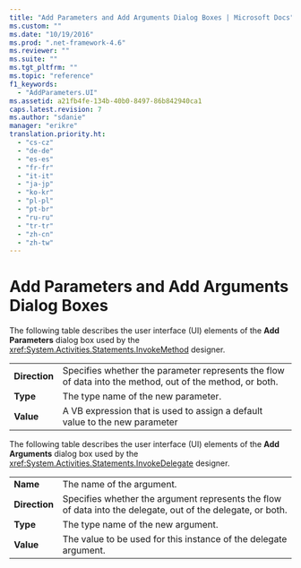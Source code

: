 ```yaml
---
title: "Add Parameters and Add Arguments Dialog Boxes | Microsoft Docs"
ms.custom: ""
ms.date: "10/19/2016"
ms.prod: ".net-framework-4.6"
ms.reviewer: ""
ms.suite: ""
ms.tgt_pltfrm: ""
ms.topic: "reference"
f1_keywords: 
  - "AddParameters.UI"
ms.assetid: a21fb4fe-134b-40b0-8497-86b842940ca1
caps.latest.revision: 7
ms.author: "sdanie"
manager: "erikre"
translation.priority.ht: 
  - "cs-cz"
  - "de-de"
  - "es-es"
  - "fr-fr"
  - "it-it"
  - "ja-jp"
  - "ko-kr"
  - "pl-pl"
  - "pt-br"
  - "ru-ru"
  - "tr-tr"
  - "zh-cn"
  - "zh-tw"
---
```

# Add Parameters and Add Arguments Dialog Boxes
The following table describes the user interface (UI) elements of the **Add Parameters** dialog box used by the <xref:System.Activities.Statements.InvokeMethod> designer.  
  
|||  
|-|-|  
|**Direction**|Specifies whether the parameter represents the flow of data into the method, out of the method, or both.|  
|**Type**|The type name of the new parameter.|  
|**Value**|A VB expression that is used to assign a default value to the new parameter|  
  
 The following table describes the user interface (UI) elements of the **Add Arguments** dialog box used by the <xref:System.Activities.Statements.InvokeDelegate> designer.  
  
|||  
|-|-|  
|**Name**|The name of the argument.|  
|**Direction**|Specifies whether the argument represents the flow of data into the delegate, out of the delegate, or both.|  
|**Type**|The type name of the new argument.|  
|**Value**|The value to be used for this instance of the delegate argument.|